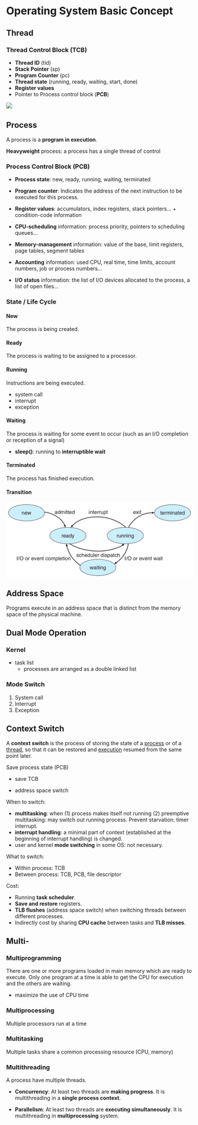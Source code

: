 # Operating System Basic Concept

## Thread 

### Thread Control Block (TCB)

- **Thread ID** (tid)
- **Stack Pointer** (sp)
- **Program Counter** (pc)
- **Thread state** (running, ready, waiting, start, done)
- **Register values**
- Pointer to Process control block (**PCB**)

![](E:\Blog\learnOS\pictures\thread-lifecycle.png)

## Process

A process is a **program in execution**.

**Heavyweight** process: a process has a single thread of control

### Process Control Block (PCB)

- **Process state**: new, ready, running, waiting, terminated

- **Program counter**: Indicates the address of the next instruction to be executed for this process.

- **Register values**: accumulators, index registers, stack pointers... + condition-code information

- **CPU-scheduling** information: process priority, pointers to scheduling queues...

- **Memory-management** information: value of the base, limit registers, page tables, segment tables

- **Accounting** information: used CPU, real time, time limits, account numbers, job or process numbers...

- **I/O status** information: the list of I/O devices allocated to the process, a list of open files...

### State / Life Cycle

#### New 

The process is being created.

#### Ready

The process is waiting to be assigned to a processor.

#### Running

Instructions are being executed.

- system call
- interrupt
- exception

#### Waiting

The process is waiting for some event to occur (such as an I/O completion or reception of a signal)

- **sleep()**: running to **interruptible wait** 

#### Terminated

The process has finished execution.

#### Transition

![process state](pictures/process-state.png)



## Address Space

Programs execute in an address space that is distinct from the memory space of the physical machine.

## Dual Mode Operation

### Kernel

- task list
  - processes are arranged as a double linked list


### Mode Switch

1. System call
2. Interrupt
3. Exception

## Context Switch

A **context switch** is the process of storing the state of a [process](https://en.wikipedia.org/wiki/Process_(computing)) or of a [thread](https://en.wikipedia.org/wiki/Thread_(computing)), so that it can be restored and [execution](https://en.wikipedia.org/wiki/Execution_(computing)) resumed from the same point later. 

Save process state (PCB)

- save TCB 

- address space switch

When to switch:

- **multitasking**: when (1) process makes itself not running (2) preemptive multitasking: may switch out running process. Prevent starvation: timer interrupt.
- **interrupt handling**: a minimal part of context (established at the beginning of interrupt handling) is changed.
- user and kernel **mode switching** in some OS: not necessary.

What to switch:

- Within process: TCB
- Between process: TCB, PCB, file descriptor

Cost: 

- Running **task scheduler**.
- **Save and restore** registers.
- **TLB flushes** (address space switch) when switching threads between different processes. 
- Indirectly cost by sharing **CPU cache** between tasks and **TLB misses**.

## Multi-

### Multiprogramming

There are one or more programs loaded in main memory which are ready to execute. Only one program at a time is able to get the CPU for execution and the others are waiting. 

- maximize the use of CPU time

### Multiprocessing

Multiple processors run at a time

### Multitasking

Multiple tasks share a common processing resource (CPU, memory)

### Multithreading

A process have multiple threads.

- **Concurrency**: At least two threads are **making progress**. It is multithreading in a **single process context**.

- **Parallelism**: At least two threads are **executing simultaneously**. It is multithreading in **multiprocessing** system.